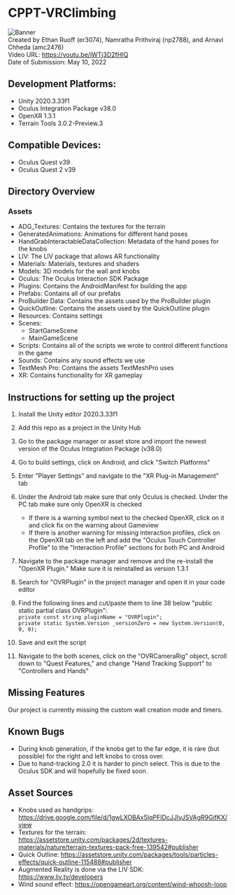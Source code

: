 # CPPT-VRClimbing
![Banner](./Documentation/BannerGIF.gif) <br/>
Created by Ethan Ruoff (er3074), Namratha Prithviraj (np2788), and Arnavi Chheda (amc2476)  <br/>
Video URL: https://youtu.be/lWTj3D2fHIQ <br/>
Date of Submission: May 10, 2022<br/>

## Development Platforms: 
- Unity 2020.3.33f1
- Oculus Integration Package v38.0
- OpenXR 1.3.1
- Terrain Tools 3.0.2-Preview.3

## Compatible Devices:
- Oculus Quest v39
- Oculus Quest 2 v39

## Directory Overview
### Assets
- ADG_Textures: Contains the textures for the terrain
- GeneratedAnimations: Animations for different hand poses
- HandGrabInteractableDataCollection: Metadata of the hand poses for the knobs
- LIV: The LIV package that allows AR functionality
- Materials: Materials, textures and shaders
- Models: 3D models for the wall and knobs
- Oculus: The Oculus Interaction SDK Package
- Plugins: Contains the AndroidManifest for building the app
- Prefabs: Contains all of our prefabs
- ProBuilder Data: Contains the assets used by the ProBuilder plugin
- QuickOutline: Contains the assets used by the QuickOutline plugin
- Resources: Contains settings
- Scenes:
    - StartGameScene
    - MainGameScene
- Scripts: Contains all of the scripts we wrote to control different functions in the game
- Sounds: Contains any sound effects we use
- TextMesh Pro: Contains the assets TextMeshPro uses
- XR: Contains functionality for XR gameplay

## Instructions for setting up the project
1. Install the Unity editor 2020.3.33f1
2. Add this repo as a project in the Unity Hub
3. Go to the package manager or asset store and import the newest version of the Oculus Integration Package (v38.0)
4. Go to build settings, click on Android, and click "Switch Platforms"
5. Enter "Player Settings" and navigate to the "XR Plug-in Management" tab
6. Under the Android tab make sure that only Oculus is checked. Under the PC tab make sure only OpenXR is checked
    - If there is a warning symbol next to the checked OpenXR, click on it and click fix on the warning about Gameview
    - If there is another warning for missing interaction profiles, click on the OpenXR tab on the left and add the "Oculus Touch Controller Profile" to the "Interaction Profile" sections for both PC and Android
7. Navigate to the package manager and remove and the re-install the "OpenXR Plugin." Make sure it is reinstalled as version 1.3.1
8. Search for "OVRPlugin" in the project manager and open it in your code editor
9. Find the following lines and cut/paste them to line 38 below "public static partial class OVRPlugin": <br/>
`private const string pluginName = "OVRPlugin";` <br/>
`private static System.Version _versionZero = new System.Version(0, 0, 0);`<br/>

10. Save and exit the script
11. Navigate to the both scenes, click on the "OVRCameraRig" object, scroll down to "Quest Features," and change "Hand Tracking Support" to "Controllers and Hands"

## Missing Features
Our project is currently missing the custom wall creation mode and timers.

## Known Bugs
- During knob generation, if the knobs get to the far edge, it is rare (but possible) for the right and left knobs to cross over.
- Due to hand-tracking 2.0 it is harder to pinch select. This is due to the Oculus SDK and will hopefully be fixed soon.

## Asset Sources
- Knobs used as handgrips: https://drive.google.com/file/d/1gwLXOBAx5IqPFIDcJJIyJSVAgR9GifKX/view
- Textures for the terrain: https://assetstore.unity.com/packages/2d/textures-materials/nature/terrain-textures-pack-free-139542#publisher
- Quick Outline: https://assetstore.unity.com/packages/tools/particles-effects/quick-outline-115488#publisher
- Augmented Reality is done via the LIV SDK: https://www.liv.tv/developers
- Wind sound effect: https://opengameart.org/content/wind-whoosh-loop